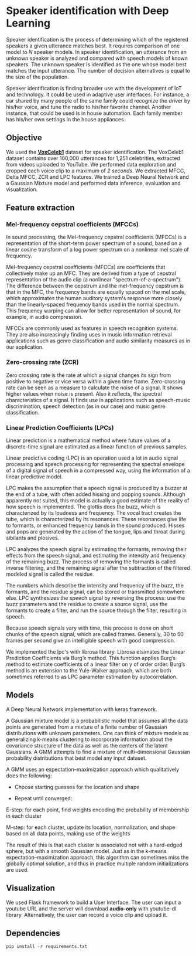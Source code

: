 # Speaker identification with Deep Learning
Speaker identification is the process of determining which of the registered speakers a given utterance matches best. It requires comparison of one model to *N* speaker models. In speaker identification, an utterance from an unknown speaker is analyzed and compared with speech models of known speakers. The unknown speaker is identified as the one whose model best matches the input utterance. The number of decision alternatives is equal to the size of the population.

Speaker identification is finding broader use with the development of IoT and technology. It could be used in adaptive user interfaces. For instance, a car shared by many people of the same family could recognize the driver by his/her voice, and tune the radio to his/her favorite channel. Another instance, that could be used is in house automation. Each family member has his/her own settings in the house appliances.

## Objective
We used the [**VoxCeleb1**](https://www.robots.ox.ac.uk/~vgg/data/voxceleb/) dataset for speaker identification. The VoxCeleb1 dataset contains over 100,000 utterances for 1,251 celebrities, extracted from videos uploaded to YouTube. We performed data exploration and cropped each voice clip to a maximum of *2 seconds*. We extracted MFCC, Delta MFCC, ZCR and LPC features. We trained a Deep Neural Network and a Gaussian Mixture model and performed data inference, evaluation and visualization.

## Feature extraction

### Mel-frequency cepstral coefficients (MFCCs)
In sound processing, the Mel-frequency cepstral coefficients (MFCCs) is a representation of the short-term power spectrum of a sound, based on a linear cosine transform of a log power spectrum on a nonlinear mel scale of frequency.

Mel-frequency cepstral coefficients (MFCCs) are coefficients that collectively make up an MFC. They are derived from a type of cepstral representation of the audio clip (a nonlinear "spectrum-of-a-spectrum"). The difference between the cepstrum and the mel-frequency cepstrum is that in the MFC, the frequency bands are equally spaced on the mel scale, which approximates the human auditory system's response more closely than the linearly-spaced frequency bands used in the normal spectrum. This frequency warping can allow for better representation of sound, for example, in audio compression.

MFCCs are commonly used as features in speech recognition systems. They are also increasingly finding uses in music information retrieval applications such as genre classification and audio similarity measures as in our application.

### Zero-crossing rate (ZCR)
Zero crossing rate is the rate at which a signal changes its sign from positive to negative or vice versa within a given time frame. Zero-crossing rate can be seen as a measure to calculate the noise of a signal. It shows higher values when noise is present. Also it reflects, the spectral characteristics of a signal. It finds use in applications such as speech-music discrimination, speech detection (as in our case) and music genre classification.

### Linear Prediction Coefficients (LPCs)
Linear prediction is a mathematical method where future values of a discrete-time signal are estimated as a linear function of previous samples.

Linear predictive coding (LPC) is an operation used a lot in audio signal processing and speech processing for representing the spectral envelope of a digital signal of speech in a compressed way, using the information of a linear predictive model.

LPC makes the assumption that a speech signal is produced by a buzzer at the end of a tube, with often added hissing and popping sounds. Although apparently not suited, this model is actually a good estimate of the reality of how speech is implemented. The glottis does the buzz, which is characterized by its loudness and frequency. The vocal tract creates the tube, which is characterized by its resonances. These resonances give life to formants, or enhanced frequency bands in the sound produced. Hisses and pops are generated by the action of the tongue, lips and throat during sibilants and plosives.

LPC analyzes the speech signal by estimating the formants, removing their effects from the speech signal, and estimating the intensity and frequency of the remaining buzz. The process of removing the formants is called inverse filtering, and the remaining signal after the subtraction of the filtered modeled signal is called the residue.

The numbers which describe the intensity and frequency of the buzz, the formants, and the residue signal, can be stored or transmitted somewhere else. LPC synthesizes the speech signal by reversing the process: use the buzz parameters and the residue to create a source signal, use the formants to create a filter, and run the source through the filter, resulting in speech.

Because speech signals vary with time, this process is done on short chunks of the speech signal, which are called frames. Generally, 30 to 50 frames per second give an intelligible speech with good compression.

We implemented the lpc's with librosa library. Librosa etsimates the Linear Prediction Coefficients via Burg’s method. This function applies Burg’s method to estimate coefficients of a linear filter on y of order order. Burg’s method is an extension to the Yule-Walker approach, which are both sometimes referred to as LPC parameter estimation by autocorrelation.

## Models
A Deep Neural Network implementation with keras framework.

A Gaussian mixture model is a probabilistic model that assumes all the data points are generated from a mixture of a finite number of Gaussian distributions with unknown parameters. One can think of mixture models as generalizing k-means clustering to incorporate information about the covariance structure of the data as well as the centers of the latent Gaussians. A GMM attempts to find a mixture of multi-dimensional Gaussian probability distributions that best model any input dataset.

A GMM uses an expectation–maximization approach which qualitatively does the following:

* Choose starting guesses for the location and shape

* Repeat until converged:

E-step: for each point, find weights encoding the probability of membership in each cluster

M-step: for each cluster, update its location, normalization, and shape based on all data points, making use of the weights

The result of this is that each cluster is associated not with a hard-edged sphere, but with a smooth Gaussian model. Just as in the k-means expectation–maximization approach, this algorithm can sometimes miss the globally optimal solution, and thus in practice multiple random initializations are used.

## Visualization
We used Flask framework to build a User Interface. The user can input a youtube URL and the server will download **audio-only** with youtube-dl library. Alternatively, the user can record a voice clip and upload it.

## Dependencies
```python
pip install -r requirements.txt
```